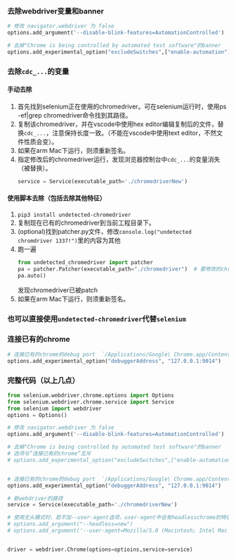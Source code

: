 ### 去除webdriver变量和banner
```python
# 修改 navigator.webdriver 为 false
options.add_argument('--disable-blink-features=AutomationControlled')  

# 去掉"Chrome is being controlled by automated test software"的banner
options.add_experimental_option("excludeSwitches",["enable-automation"]) 
```

### 去除`cdc_...`的变量
#### 手动去除
1. 首先找到selenium正在使用的chromedriver。可在selenium运行时，使用ps -ef|grep chromedriver命令找到其路径。
2. 复制该chromedriver，并在vscode中使用hex editor编辑复制后的文件，替换`cdc_...`，注意保持长度一致。（不能在vscode中使用text editor，不然文件性质会变）。
3. 如果在arm Mac下运行，则须重新签名。
4. 指定修改后的chromedriver运行，发现浏览器控制台中`cdc_...`的变量消失（被替换）。
    ```python
    service = Service(executable_path='./chromedriverNew')
    ```
#### 使用脚本去除（包括去除其他特征）
1. `pip3 install undetected-chromedriver`
2. 复制现在已有的chromedriver到当前工程目录下。
3. (optional)找到patcher.py文件，修改`console.log("undetected chromdriver 1337!")`里的内容为其他
4. 跑一遍
    ```python
    from undetected_chromedriver import patcher
    pa = patcher.Patcher(executable_path="./chromedriver")  # 要修改的chromedriver
    pa.auto()
    ```
    发现chromedriver已被patch
5. 如果在arm Mac下运行，则须重新签名。

### 也可以直接使用`undetected-chromedriver`代替`selenium`

### 连接已有的chrome
```python
# 连接已有的chrome的debug port  `/Applications/Google\ Chrome.app/Contents/MacOS/Google\ Chrome --remote-debugging-port=9014`
options.add_experimental_option("debuggerAddress", "127.0.0.1:9014")
```

### 完整代码（以上几点）

```python
from selenium.webdriver.chrome.options import Options
from selenium.webdriver.chrome.service import Service
from selenium import webdriver
options = Options()

# 修改 navigator.webdriver 为 false
options.add_argument('--disable-blink-features=AutomationControlled')  

# 去掉"Chrome is being controlled by automated test software"的banner
# 选项与“连接已有的chrome”互斥
# options.add_experimental_option("excludeSwitches",["enable-automation"]) 


# 连接已有的chrome的debug port  `/Applications/Google\ Chrome.app/Contents/MacOS/Google\ Chrome --remote-debugging-port=9014`
options.add_experimental_option("debuggerAddress", "127.0.0.1:9014")

# 新webdriver的路径
service = Service(executable_path='./chromedriverNew')

# 使用无头模式时，若不加--user-agent选项，user-agent中会有headlesschrome的特征。以下代码目的是去除该特征
# options.add_argument("--headless=new")
# options.add_argument('--user-agent=Mozilla/5.0 (Macintosh; Intel Mac OS X 10_15_7) AppleWebKit/537.36 (KHTML, like Gecko) Chrome/112.0.0.0 Safari/537.36')


driver = webdriver.Chrome(options=optioins,service=service)
```
